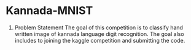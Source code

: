 # Kannada-MNIST

1. Problem Statement
The goal of this competition is to classify hand written image of kannada language digit recognition. The goal also includes to joining the kaggle competition and submitting the code.
